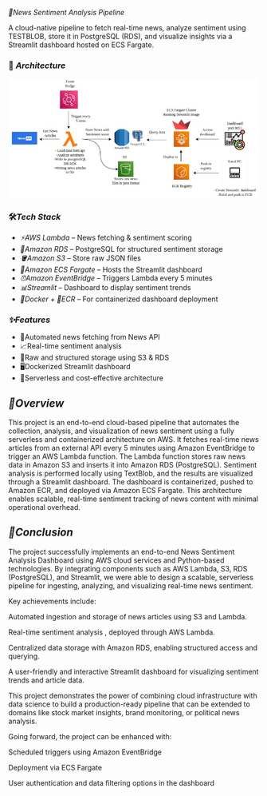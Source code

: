  *🚀News Sentiment Analysis Pipeline*

A cloud-native pipeline to fetch real-time news, analyze sentiment using TESTBLOB, store it in PostgreSQL (RDS), and visualize insights via a Streamlit dashboard hosted on ECS Fargate.




### 🧱  *Architecture*

![Architecture Diagram](architecture.jpeg.jpeg)




### 🛠️*Tech Stack*

- *⚡AWS Lambda* – News fetching & sentiment scoring  
- *🐘Amazon RDS* – PostgreSQL for structured sentiment storage  
- *🪣Amazon S3* – Store raw JSON files  
- *🚢Amazon ECS Fargate* – Hosts the Streamlit dashboard  
- *⏰Amazon EventBridge* – Triggers Lambda every 5 minutes  
- *📊Streamlit* – Dashboard to display sentiment trends  
- *🐳Docker + 🧰ECR* – For containerized dashboard deployment




### *✨Features*

- 🔄Automated news fetching from News API
- 📈Real-time sentiment analysis 
- 🧾Raw and structured storage using S3 & RDS  
- 🖥️Dockerized Streamlit dashboard  
- 💸Serverless and cost-effective architecture



## *📖Overview*

This project is an end-to-end cloud-based pipeline that automates the collection, analysis, and visualization of news sentiment using a fully serverless and containerized architecture on AWS. It fetches real-time news articles from an external API every 5 minutes using Amazon EventBridge to trigger an AWS Lambda function. The Lambda function stores raw news data in Amazon S3 and inserts it into Amazon RDS (PostgreSQL). Sentiment analysis is performed locally using TextBlob, and the results are visualized through a Streamlit dashboard. The dashboard is containerized, pushed to Amazon ECR, and deployed via Amazon ECS Fargate. This architecture enables scalable, real-time sentiment tracking of news content with minimal operational overhead.


## *📌Conclusion*
The project successfully implements an end-to-end News Sentiment Analysis Dashboard using AWS cloud services and Python-based technologies. By integrating components such as AWS Lambda, S3, RDS (PostgreSQL), and Streamlit, we were able to design a scalable, serverless pipeline for ingesting, analyzing, and visualizing real-time news sentiment.

Key achievements include:

Automated ingestion and storage of news articles using S3 and Lambda.

Real-time sentiment analysis , deployed through AWS Lambda.

Centralized data storage with Amazon RDS, enabling structured access and querying.

A user-friendly and interactive Streamlit dashboard for visualizing sentiment trends and article data.

This project demonstrates the power of combining cloud infrastructure with data science to build a production-ready pipeline that can be extended to domains like stock market insights, brand monitoring, or political news analysis.

Going forward, the project can be enhanced with:

Scheduled triggers using Amazon EventBridge

Deployment via ECS Fargate

User authentication and data filtering options in the dashboard

